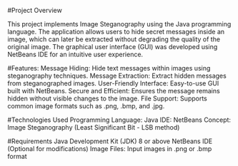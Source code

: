 #Project Overview

This project implements Image Steganography using the Java programming language. The application allows users to hide secret messages inside an image, which can later be extracted without degrading the quality of the original image. The graphical user interface (GUI) was developed using NetBeans IDE for an intuitive user experience.

#Features:
Message Hiding: Hide text messages within images using steganography techniques.
Message Extraction: Extract hidden messages from steganographed images.
User-Friendly Interface: Easy-to-use GUI built with NetBeans.
Secure and Efficient: Ensures the message remains hidden without visible changes to the image.
File Support: Supports common image formats such as .png, .bmp, and .jpg.

#Technologies Used
Programming Language: Java
IDE: NetBeans
Concept: Image Steganography (Least Significant Bit - LSB method)

#Requirements
Java Development Kit (JDK) 8 or above
NetBeans IDE (Optional for modifications)
Image Files: Input images in .png or .bmp format
